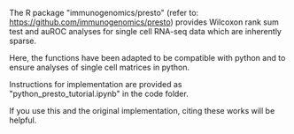 The R package "immunogenomics/presto" (refer to: https://github.com/immunogenomics/presto) provides Wilcoxon rank sum test and auROC analyses for single cell RNA-seq data which are inherently sparse.

Here, the functions have been adapted to be compatible with python and to ensure analyses of single cell matrices in python.

Instructions for implementation are provided as "python_presto_tutorial.ipynb" in the code folder.

If you use this and the original implementation, citing these works will be helpful.